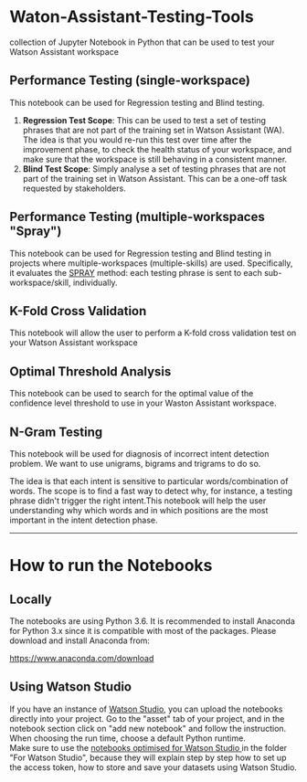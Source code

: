 # Waton-Assistant-Testing-Tools
collection of Jupyter Notebook in Python that can be used to test your Watson Assistant workspace

## Performance Testing (single-workspace)
This notebook can be used for Regression testing and Blind testing. 

1. **Regression Test Scope**: This can be used to test a set of testing phrases that are not part of the training set in Watson Assistant (WA). The idea is that you would re-run this test over time after the improvement phase, to check the health status of your workspace, and make sure that the workspace is still behaving in a consistent manner. 
2. **Blind Test Scope**: Simply analyse a set of testing phrases that are not part of the training set in Watson Assistant. This can be a one-off task requested by stakeholders. 

## Performance Testing (multiple-workspaces "Spray")
This notebook can be used for Regression testing and Blind testing in projects where multiple-workspaces (multiple-skills) are used. Specifically, it evaluates the <a href="https://medium.com/ibm-watson/ibm-watson-conversation-multiple-workspace-orchestration-d51f003f5d11">SPRAY</a> method: each testing phrase is sent to each sub-workspace/skill, individually.

## K-Fold Cross Validation 
This notebook will allow the user to perform a K-fold cross validation test on your Watson Assistant workspace 


## Optimal Threshold Analysis 
This notebook can be used to search for the optimal value of the confidence level threshold to use in your Waston Assistant workspace.

## N-Gram Testing 
This notebook will be used for diagnosis of incorrect intent detection problem. We want to use unigrams, bigrams and trigrams to do so.

The idea is that each intent is sensitive to particular words/combination of words. The scope is to find a fast way to detect why, for instance, a testing phrase didn't trigger the right intent.This notebook will help the user understanding why which words and in which positions are the most important in the intent detection phase. 

---------------------
# How to run the Notebooks 
## Locally 
The notebooks are using Python 3.6. It is recommended to install Anaconda for Python 3.x since it is compatible with most of the packages. Please download and install Anaconda from: 

https://www.anaconda.com/download


## Using Watson Studio 
If you have an instance of <a href ="https://dataplatform.cloud.ibm.com/">Watson Studio</a>, you can upload the notebooks directly into your project. 
Go to the "asset" tab of your project, and in the notebook section click on "add new notebook" and follow the instruction. 
When choosing the run time, choose a default Python runtime. 
<br>
Make sure to use the <a href="https://github.ibm.com/Erika-Agostinelli1/Watson-Assistant-Testing-Tools/tree/master/For%20Watson%20Studio">notebooks optimised for Watson Studio </a> in the folder "For Watson Studio", because they will explain step by step how to set up the access token, how to store and save your datasets using Watson Studio. 
